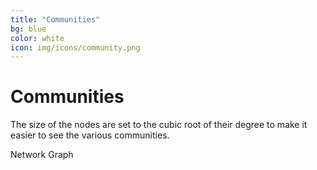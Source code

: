```yaml
---
title: "Communities"
bg: blue
color: white
icon: img/icons/community.png
---
```


# Communities

The size of the nodes are set to the cubic root of their degree to make it easier to see the various communities.

<div class="viscom">Network Graph</div>

<br>

<div id="example-table"></div>